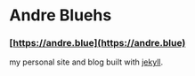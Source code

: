 # Andre Bluehs

### [https://andre.blue](https://andre.blue)

my personal site and blog built with [jekyll](https://github.com/jekyll/jekyll).
